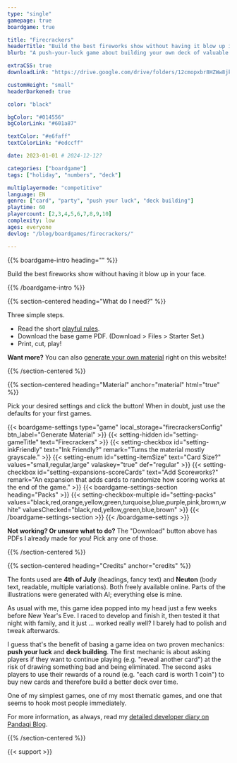 ```yaml
---
type: "single"
gamepage: true
boardgame: true

title: "Firecrackers"
headerTitle: "Build the best fireworks show without having it blow up in your face."
blurb: "A push-your-luck game about building your own deck of valuable fireworks, with the least chance of igniting the wrong one."

extraCSS: true
downloadLink: "https://drive.google.com/drive/folders/12cmopxbr8HZWw8jkXijINkCd8wdTAPQs" # already_updated!

customHeight: "small"
headerDarkened: true

color: "black"

bgColor: "#014556"
bgColorLink: "#601a87"

textColor: "#e6faff"
textColorLink: "#edccff"

date: 2023-01-01 # 2024-12-12?

categories: ["boardgame"]
tags: ["holiday", "numbers", "deck"]

multiplayermode: "competitive"
language: EN
genre: ["card", "party", "push your luck", "deck building"]
playtime: 60
playercount: [2,3,4,5,6,7,8,9,10]
complexity: low
ages: everyone
devlog: "/blog/boardgames/firecrackers/"

---
```



{{% boardgame-intro heading="" %}}

Build the best fireworks show without having it blow up in your face.

{{% /boardgame-intro %}}

{{% section-centered heading="What do I need?" %}}

Three simple steps.
* Read the short [playful rules](rules).
* Download the base game PDF. (Download > Files > Starter Set.)
* Print, cut, play!

**Want more?** You can also [generate your own material](#material) right on this website!

{{% /section-centered %}}

{{% section-centered heading="Material" anchor="material" html="true" %}}

<p>Pick your desired settings and click the button! When in doubt, just use the defaults for your first games.</p>

{{< boardgame-settings type="game" local_storage="firecrackersConfig" btn_label="Generate Material" >}}
	{{< setting-hidden id="setting-gameTitle" text="Firecrackers" >}}
  {{< setting-checkbox id="setting-inkFriendly" text="Ink Friendly?" remark="Turns the material mostly grayscale." >}}
  {{< setting-enum id="setting-itemSize" text="Card Size?" values="small,regular,large" valaskey="true" def="regular" >}}
  {{< setting-checkbox id="setting-expansions-scoreCards" text="Add Scoreworks?" remark="An expansion that adds cards to randomize how scoring works at the end of the game." >}}
  {{< boardgame-settings-section heading="Packs" >}}
{{< setting-checkbox-multiple id="setting-packs" values="black,red,orange,yellow,green,turquoise,blue,purple,pink,brown,white" valuesChecked="black,red,yellow,green,blue,brown" >}}
  {{< /boardgame-settings-section >}}
{{< /boardgame-settings >}}

<p class="settings-remark"><strong>Not working? Or unsure what to do?</strong> The "Download" button above has PDFs I already made for you! Pick any one of those.</p>

{{% /section-centered %}}

{{% section-centered heading="Credits" anchor="credits" %}}

The fonts used are **4th of July** (headings, fancy text) and **Neuton** (body text, readable, multiple variations). Both freely available online. Parts of the illustrations were generated with AI; everything else is mine.

As usual with me, this game idea popped into my head just a few weeks before New Year's Eve. I raced to develop and finish it, then tested it that night with family, and it just ... worked really well? I barely had to polish and tweak afterwards.

I guess that's the benefit of basing a game idea on two proven mechanics: **push your luck** and **deck building**. The first mechanic is about asking players if they want to continue playing (e.g. "reveal another card") at the risk of drawing something bad and being eliminated. The second asks players to use their rewards of a round (e.g. "each card is worth 1 coin") to buy new cards and therefore build a better deck over time. 

One of my simplest games, one of my most thematic games, and one that seems to hook most people immediately.

For more information, as always, read my [detailed developer diary on Pandaqi Blog](/blog/boardgames/firecrackers/).

{{% /section-centered %}}

{{< support >}}
